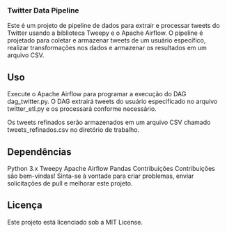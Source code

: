 ### Twitter Data Pipeline
Este é um projeto de pipeline de dados para extrair e processar tweets do Twitter usando a biblioteca Tweepy e o Apache Airflow. O pipeline é projetado para coletar e armazenar tweets de um usuário específico, realizar transformações nos dados e armazenar os resultados em um arquivo CSV.

## Uso
Execute o Apache Airflow para programar a execução do DAG dag_twitter.py. O DAG extrairá tweets do usuário especificado no arquivo twitter_etl.py e os processará conforme necessário.

Os tweets refinados serão armazenados em um arquivo CSV chamado tweets_refinados.csv no diretório de trabalho.

## Dependências
Python 3.x
Tweepy
Apache Airflow
Pandas
Contribuições
Contribuições são bem-vindas! Sinta-se à vontade para criar problemas, enviar solicitações de pull e melhorar este projeto.

## Licença
Este projeto está licenciado sob a MIT License.

